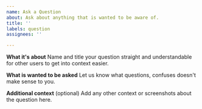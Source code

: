 ```yaml
---
name: Ask a Question
about: Ask about anything that is wanted to be aware of.
title: ''
labels: question
assignees: ''

---
```


**What it's about**
Name and title your question straight and understandable for other users to get into context easier.

**What is wanted to be asked**
Let us know what questions, confuses doesn't make sense to you.

**Additional context** (optional)
Add any other context or screenshots about the question here.
